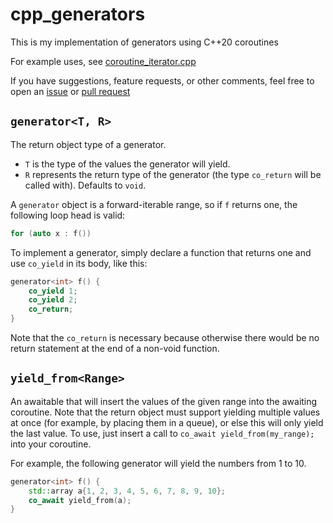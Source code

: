 # cpp_generators
This is my implementation of generators using C++20 coroutines

For example uses, see [coroutine_iterator.cpp](./coroutine_iterator.cpp)

If you have suggestions, feature requests, or other comments, feel free to open an [issue](/issues) or [pull request](/pulls)

## `generator<T, R>`
The return object type of a generator.
- `T` is the type of the values the generator will yield.
- `R` represents the return type of the generator (the type `co_return` will be called with). Defaults to `void`.

A `generator` object is a forward-iterable range, so if `f` returns one, the following loop head is valid:
```cpp
for (auto x : f())
```

To implement a generator, simply declare a function that returns one and use `co_yield` in its body, like this:
```cpp
generator<int> f() {
    co_yield 1;
    co_yield 2;
    co_return;
}
```
Note that the `co_return` is necessary because otherwise there would be no return statement at the end of a non-void function.

## `yield_from<Range>`
An awaitable that will insert the values of the given range into the awaiting coroutine.
Note that the return object must support yielding multiple values at once (for example, by placing them in a queue),
or else this will only yield the last value.
To use, just insert a call to `co_await yield_from(my_range);` into your coroutine.

For example, the following generator will yield the numbers from 1 to 10.
```cpp
generator<int> f() {
    std::array a{1, 2, 3, 4, 5, 6, 7, 8, 9, 10};
    co_await yield_from(a);
}
```
